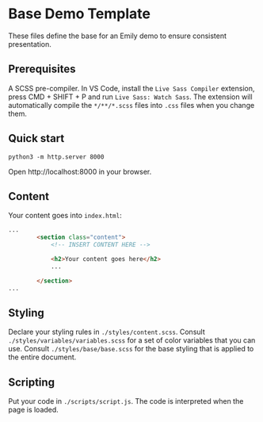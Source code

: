 # Base Demo Template

These files define the base for an Emily demo to ensure consistent presentation.

## Prerequisites
A SCSS pre-compiler. In VS Code, install the `Live Sass Compiler` extension, press CMD + SHIFT + P and run `Live Sass: Watch Sass`. The extension will automatically compile the `*/**/*.scss` files into `.css` files when you change them.

## Quick start
```
python3 -m http.server 8000
```

Open http://localhost:8000 in your browser.

## Content
Your content goes into `index.html`:
```html
...
        <section class="content">
            <!-- INSERT CONTENT HERE -->

            <h2>Your content goes here</h2>
            ...

        </section>
... 
```

## Styling
Declare your styling rules in `./styles/content.scss`. 
Consult `./styles/variables/variables.scss` for a set of color variables that you can use.
Consult `./styles/base/base.scss` for the base styling that is applied to the entire document.

## Scripting
Put your code in `./scripts/script.js`. The code is interpreted when the page is loaded.